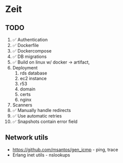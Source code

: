 # Zeit

## TODO

1. ✅ Authentication
2. ✅ Dockerfile
3. ✅ Dockercompose
4. ✅ DB migrations
5. ✅ Build on linux w/ docker -> artifact,
6. Deployment
   1. rds database
   2. ec2 instance
   3. r53
   4. domain
   5. certs
   6. nginx
7. Scanners
8. ✅ Manually handle redirects
9. ✅ Use automatic retries
10. ✅ Snapshots contain error field

## Network utils

* https://github.com/msantos/gen_icmp - ping, trace
* Erlang inet utils - nslookups
